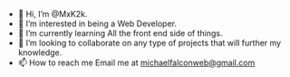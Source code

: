 - 👋 Hi, I’m @MxK2k.
- 👀 I’m interested in being a Web Developer.
- 🌱 I’m currently learning All the front end side of things.
- 💞️ I’m looking to collaborate on any type of projects that will further my knowledge.
- 📫 How to reach me Email me at michaelfalconweb@gmail.com

<!---
MxK2k/MxK2k is a ✨ special ✨ repository because its `README.md` (this file) appears on your GitHub profile.
You can click the Preview link to take a look at your changes.
--->
